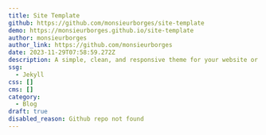 ```yaml
---
title: Site Template
github: https://github.com/monsieurborges/site-template
demo: https://monsieurborges.github.io/site-template
author: monsieurborges
author_link: https://github.com/monsieurborges
date: 2023-11-29T07:58:59.272Z
description: A simple, clean, and responsive theme for your website or blog
ssg:
  - Jekyll
css: []
cms: []
category:
  - Blog
draft: true
disabled_reason: Github repo not found
---
```

